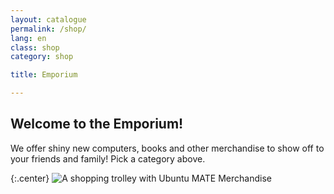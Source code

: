 ```yaml
---
layout: catalogue
permalink: /shop/
lang: en
class: shop
category: shop

title: Emporium

---
```



## Welcome to the Emporium!

We offer shiny new computers, books and other merchandise to show off to your
friends and family! Pick a category above.

{:.center}
![A shopping trolley with Ubuntu MATE Merchandise](/images/shop/shop.svg)
